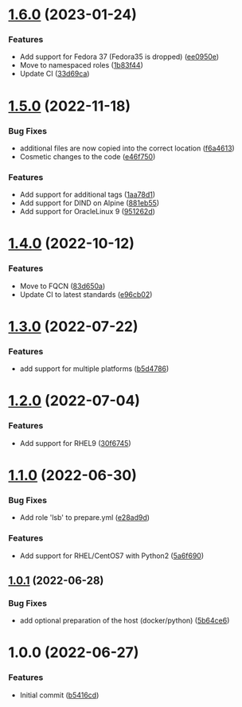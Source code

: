 # [1.6.0](https://github.com/de-it-krachten/ansible-role-docker_build/compare/v1.5.0...v1.6.0) (2023-01-24)


### Features

* Add support for Fedora 37 (Fedora35 is dropped) ([ee0950e](https://github.com/de-it-krachten/ansible-role-docker_build/commit/ee0950e01fd3b7aecafa0ae5d457ece36e75aa57))
* Move to namespaced roles ([1b83f44](https://github.com/de-it-krachten/ansible-role-docker_build/commit/1b83f44254ca7ac2f742a4ae1cf551c782d10852))
* Update CI ([33d69ca](https://github.com/de-it-krachten/ansible-role-docker_build/commit/33d69caa9e33a55d58557f595d4f506ccd68f5fb))

# [1.5.0](https://github.com/de-it-krachten/ansible-role-docker_build/compare/v1.4.0...v1.5.0) (2022-11-18)


### Bug Fixes

* additional files are now copied into the correct location ([f6a4613](https://github.com/de-it-krachten/ansible-role-docker_build/commit/f6a4613ec44acdcb14f7bcbd7e24e4c2e8995cf2))
* Cosmetic changes to the code ([e46f750](https://github.com/de-it-krachten/ansible-role-docker_build/commit/e46f750bb8094bfaeb12d5f4a8cc76825a837fce))


### Features

* Add support for additional tags ([1aa78d1](https://github.com/de-it-krachten/ansible-role-docker_build/commit/1aa78d12fb889fe8bcf70300a10e7032f75ef5f8))
* Add support for DIND on Alpine ([881eb55](https://github.com/de-it-krachten/ansible-role-docker_build/commit/881eb55e531f8033d044cd1832bc27198ee4d7cc))
* Add support for OracleLinux 9 ([951262d](https://github.com/de-it-krachten/ansible-role-docker_build/commit/951262df2029363c0528d94b7edfe86da15aae29))

# [1.4.0](https://github.com/de-it-krachten/ansible-role-docker_build/compare/v1.3.0...v1.4.0) (2022-10-12)


### Features

* Move to FQCN ([83d650a](https://github.com/de-it-krachten/ansible-role-docker_build/commit/83d650a3e28fb88d168454316dfb11cb973658f3))
* Update CI to latest standards ([e96cb02](https://github.com/de-it-krachten/ansible-role-docker_build/commit/e96cb020f815af0e47bb438aa95417a6900b69c2))

# [1.3.0](https://github.com/de-it-krachten/ansible-role-docker_build/compare/v1.2.0...v1.3.0) (2022-07-22)


### Features

* add support for multiple platforms ([b5d4786](https://github.com/de-it-krachten/ansible-role-docker_build/commit/b5d478640d3eec498cfbcbfb849db7fc55aa9896))

# [1.2.0](https://github.com/de-it-krachten/ansible-role-docker_build/compare/v1.1.0...v1.2.0) (2022-07-04)


### Features

* Add support for RHEL9 ([30f6745](https://github.com/de-it-krachten/ansible-role-docker_build/commit/30f67453d43cd1b422af95ccf725b9e94106c9ce))

# [1.1.0](https://github.com/de-it-krachten/ansible-role-docker_build/compare/v1.0.1...v1.1.0) (2022-06-30)


### Bug Fixes

* Add role 'lsb' to prepare.yml ([e28ad9d](https://github.com/de-it-krachten/ansible-role-docker_build/commit/e28ad9ded1446ba6c36e8e46a28002de41edb0ad))


### Features

* Add support for RHEL/CentOS7 with Python2 ([5a6f690](https://github.com/de-it-krachten/ansible-role-docker_build/commit/5a6f6902be075e109c2fc1be058409a473f5fbec))

## [1.0.1](https://github.com/de-it-krachten/ansible-role-docker_build/compare/v1.0.0...v1.0.1) (2022-06-28)


### Bug Fixes

* add optional preparation of the host (docker/python) ([5b64ce6](https://github.com/de-it-krachten/ansible-role-docker_build/commit/5b64ce6abec3752cf583c3880eb6932770494b04))

# 1.0.0 (2022-06-27)


### Features

* Initial commit ([b5416cd](https://github.com/de-it-krachten/ansible-role-docker_build/commit/b5416cdb31084340542d2e76aaee77279dbb1aa7))
